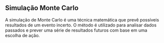 ## Simulação Monte Carlo

A simulação de Monte Carlo é uma técnica matemática que prevê possíveis resultados de um evento incerto. O método é utilizado para analisar dados passados e prever uma série de resultados futuros com base em uma escolha de ação.